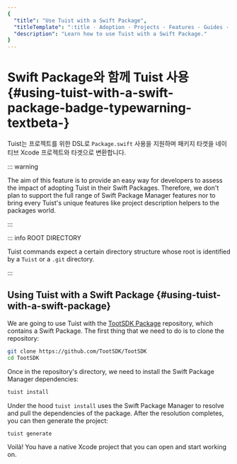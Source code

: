 ```yaml
---
{
  "title": "Use Tuist with a Swift Package",
  "titleTemplate": ":title · Adoption · Projects · Features · Guides · Tuist",
  "description": "Learn how to use Tuist with a Swift Package."
}
---
```

# Swift Package와 함께 Tuist 사용 <Badge type="warning" text="beta" /> {#using-tuist-with-a-swift-package-badge-typewarning-textbeta-}

Tuist는 프로젝트를 위한 DSL로 `Package.swift` 사용을 지원하며 패키지 타겟을 네이티브 Xcode 프로젝트와 타겟으로
변환합니다.

::: warning
<!-- -->
The aim of this feature is to provide an easy way for developers to assess the
impact of adopting Tuist in their Swift Packages. Therefore, we don't plan to
support the full range of Swift Package Manager features nor to bring every
Tuist's unique features like
<LocalizedLink href="/guides/features/projects/code-sharing">project description
helpers</LocalizedLink> to the packages world.
<!-- -->
:::

::: info ROOT DIRECTORY
<!-- -->
Tuist commands expect a certain
<LocalizedLink href="/guides/features/projects/directory-structure#standard-tuist-projects">directory
structure</LocalizedLink> whose root is identified by a `Tuist` or a `.git`
directory.
<!-- -->
:::

## Using Tuist with a Swift Package {#using-tuist-with-a-swift-package}

We are going to use Tuist with the [TootSDK
Package](https://github.com/TootSDK/TootSDK) repository, which contains a Swift
Package. The first thing that we need to do is to clone the repository:

```bash
git clone https://github.com/TootSDK/TootSDK
cd TootSDK
```

Once in the repository's directory, we need to install the Swift Package Manager
dependencies:

```bash
tuist install
```

Under the hood `tuist install` uses the Swift Package Manager to resolve and
pull the dependencies of the package. After the resolution completes, you can
then generate the project:

```bash
tuist generate
```

Voilà! You have a native Xcode project that you can open and start working on.
